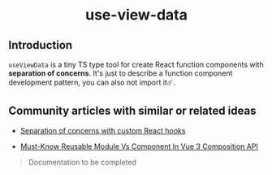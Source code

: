 <h1 align="center">
  use-view-data
</h1>

## Introduction

`useViewData` is a tiny TS type tool for create React function components with **separation of concerns**. It's just to describe a function component development pattern, you can also not import it☄️.

## Community articles with similar or related ideas

- [Separation of concerns with custom React hooks](https://dev.to/areknawo/separation-of-concerns-with-custom-react-hooks-3aoe)

- [Must-Know Reusable Module Vs Component In Vue 3 Composition API](https://softauthor.com/vuejs-composition-api-reusable-module-vs-component)

> Documentation to be completed
